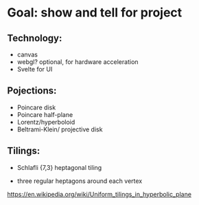 # Goal: show and tell for project

## Technology:

- canvas
- webgl? optional, for hardware acceleration
- Svelte for UI 

## Pojections:

- Poincare disk
- Poincare half-plane
- Lorentz/hyperboloid
- Beltrami-Klein/ projective disk

## Tilings:

- Schlafli {7,3} heptagonal tiling

- three regular heptagons around each vertex

https://en.wikipedia.org/wiki/Uniform_tilings_in_hyperbolic_plane


